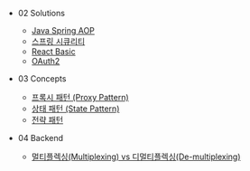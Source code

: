 - 02 Solutions
  - [Java Spring AOP](/02-solutions/java-spring-aop/index.md)
  - [스프링 시큐리티](/02-solutions/java-spring-security/index.md)
  - [React Basic](/02-solutions/react-basic/index.md)
  - [OAuth2](/02-solutions/security-oauth2/index.md)

- 03 Concepts
  - [프록시 패턴 (Proxy Pattern)](/03-concepts/design-pattern-proxy/index.md)
  - [상태 패턴 (State Pattern)](/03-concepts/design-pattern-state/index.md)
  - [전략 패턴](/03-concepts/design-pattern-strategy/index.md)

- 04 Backend
  - [멀티플렉싱(Multiplexing) vs 디멀티플렉싱(De-multiplexing)](/04-backend/communication-multiplexing/index.md)